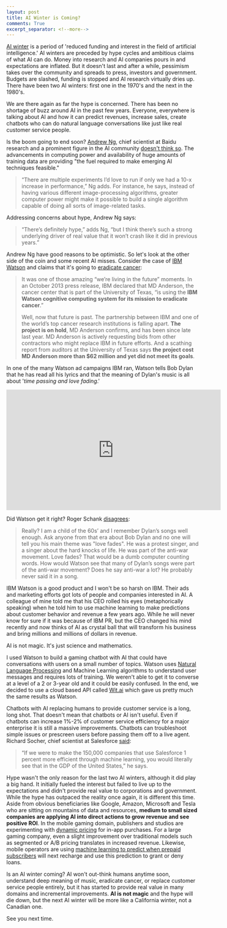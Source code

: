 ```yaml
---
layout: post
title: AI Winter is Coming?
comments: True
excerpt_separator: <!--more-->
---
```


[AI winter](https://en.wikipedia.org/wiki/AI_winter) is a period of 'reduced funding and interest in the field of artificial intelligence.' AI winters are preceded by hype cycles and ambitious claims of what AI can do. Money into research and AI companies pours in and expectations are inflated. But it doesn't last and after a while, pessimism takes over the community and spreads to press, investors and government. Budgets are slashed, funding is stopped and AI research virtually dries up. There have been two AI winters: first one in the 1970's and the next in the 1980's.

<!--more-->

We are there again as far the hype is concerned. There has been no shortage of buzz around AI in the past few years. Everyone, everywhere is talking about AI and how it can predict revenues, increase sales, create chatbots who can do natural language conversations like just like real customer service people.

Is the boom going to end soon? [Andrew Ng](https://twitter.com/AndrewYNg), chief scientist at Baidu research and a prominent figure in the AI community [doesn't think so](https://www.technologyreview.com/s/603062/ai-winter-isnt-coming/). The advancements in computing power and availability of huge amounts of training data are providing "the fuel required to make emerging AI techniques feasible."

> “There are multiple experiments I’d love to run if only we had a 10-x increase in performance,” Ng adds. For instance, he says, instead of having various different image-processing algorithms, greater computer power might make it possible to build a single algorithm capable of doing all sorts of image-related tasks.

Addressing concerns about hype, Andrew Ng says:

> “There’s definitely hype,” adds Ng, “but I think there’s such a strong underlying driver of real value that it won’t crash like it did in previous years.”

Andrew Ng have good reasons to be optimistic. So let's look at the other side of the coin and some recent AI misses. Consider the case of [IBM Watson](https://www.ibm.com/watson/) and claims that it's going to [eradicate cancer](https://www.forbes.com/sites/matthewherper/2017/02/19/md-anderson-benches-ibm-watson-in-setback-for-artificial-intelligence-in-medicine/#72856f203774):

> It was one of those amazing “we’re living in the future” moments. In an October 2013 press release, IBM declared that MD Anderson, the cancer center that is part of the University of Texas, “is using the **IBM Watson cognitive computing system for its mission to eradicate cancer**.”
>
> Well, now that future is past. The partnership between IBM and one of the world’s top cancer research institutions is falling apart. **The project is on hold**, MD Anderson confirms, and has been since late last year. MD Anderson is actively requesting bids from other contractors who might replace IBM in future efforts. And a scathing report from auditors at the University of Texas says **the project cost MD Anderson more than $62 million and yet did not meet its goals**.

In one of the many Watson ad campaigns IBM ran, Watson tells Bob Dylan that he has read all his lyrics and that the meaning of Dylan's music is all about '*time passing and love fading*.'

<iframe width="560" height="315" src="https://www.youtube.com/embed/oMBUk-57FGU" frameborder="0" allowfullscreen></iframe>

Did Watson get it right? Roger Schank [disagrees](http://www.rogerschank.com/fraudulent-claims-made-by-IBM-about-Watson-and-AI):

> Really? I am a child of the 60s’ and I remember Dylan’s songs well enough. Ask anyone from that era about Bob Dylan and no one will tell you his main theme was "love fades". He was a protest singer, and a singer about the hard knocks of life. He was part of the anti-war movement. Love fades? That would be a dumb computer counting words. How would Watson see that many of Dylan’s songs were part of the anti-war movement? Does he say anti-war a lot? He probably never said it in a song.

IBM Watson is a good product and I won't be so harsh on IBM. Their ads and marketing efforts got lots of people and companies interested in AI. A colleague of mine told me that his CEO rolled his eyes (metaphorically speaking) when he told him to use machine learning to make predictions about customer behavior and revenue a few years ago. While he will never know for sure if it was because of IBM PR, but the CEO changed his mind recently and now thinks of AI as crystal ball that will transform his business and bring millions and millions of dollars in revenue.

AI is not magic. It's just science and mathematics.

I used Watson to build a gaming chatbot with AI that could have conversations with users on a small number of topics. Watson uses [Natural Language Processing](https://en.wikipedia.org/wiki/Natural_language_processing) and Machine Learning algorithms to understand user messages and requires lots of training. We weren't able to get it to converse at a level of a 2 or 3-year old and it could be easily confused. In the end, we decided to use a cloud based API called [Wit.ai](https://wit.ai/) which gave us pretty much the same results as Watson.

Chatbots with AI replacing humans to provide customer service is a long, long shot. That doesn't mean that chatbots or AI isn't useful. Even if chatbots can increase 1%-2% of customer service efficiency for a major enterprise it is still a massive improvements. Chatbots can troubleshoot simple issues or prescreen users before passing them off to a live agent. Richard Socher, chief scientist at Salesforce [said](https://www.technologyreview.com/s/603062/ai-winter-isnt-coming/):

> “If we were to make the 150,000 companies that use Salesforce 1 percent more efficient through machine learning, you would literally see that in the GDP of the United States,” he says.

Hype wasn't the only reason for the last two AI winters, although it did play a big hand. It initially fueled the interest but failed to live up to the expectations and didn't provide real value to corporations and government. While the hype has outpaced the reality once again, it is different this time. Aside from obvious beneficiaries like Google, Amazon, Microsoft and Tesla who are sitting on mountains of data and resources, **medium to small sized companies are applying AI into direct actions to grow revenue and see positive ROI**. In the mobile gaming domain, publishers and studios are experimenting with [dynamic pricing](http://www.scientificrevenue.com/) for in-app purchases. For a large gaming company, even a slight improvement over traditional models such as segmented or A/B pricing translates in increased revenue. Likewise, mobile operators are using [machine learning to predict when prepaid subscribers](https://codeahoy.com/2017/02/19/cluster-analysis-using-k-means-explained/) will next recharge and use this prediction to grant or deny loans.

Is an AI winter coming? AI won't out-think humans anytime soon, understand deep meaning of music, eradicate cancer, or replace customer service people entirely, but it has started to provide real value in many domains and incremental improvements. **AI is not magic** and the hype will die down, but the next AI winter will be more like a California winter, not a Canadian one.

See you next time.
